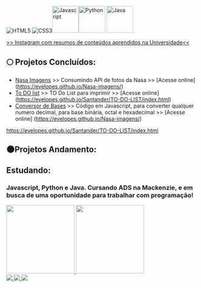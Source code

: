 <img src="https://img.icons8.com/dusk/64/000000/html-5.png" alt="HTML5"/> <img src="https://img.icons8.com/dusk/64/000000/css3.png" alt="CSS3"/><img src="https://img.icons8.com/color/48/000000/javascript--v2.png" alt="Javascript" width="70px"/><img src="https://img.icons8.com/color/48/000000/python--v2.png" alt="Python" width="70px"/> <img src="https://img.icons8.com/color/48/000000/java-coffee-cup-logo--v2.png" alt="Java" width="70px"/>


<a href="https://www.instagram.com/trazumcafe/"> >> Instagram com resumos de conteúdos aprendidos na Universidade<< </a>

## :full_moon: Projetos Concluídos:
* [Nasa Imagens](https://github.com/evelopes/Nasa-imagens) >> Consumindo API de fotos da Nasa >> [Acesse online] (https://evelopes.github.io/Nasa-imagens/) 
* [To DO list](https://github.com/evelopes/conversor_de_bases) >> TO Do List para imprimir >> [Acesse online] (https://evelopes.github.io/Santander/TO-DO-LIST/index.html)
* [Conversor de Bases](https://github.com/evelopes/conversor_de_bases) >> Código em Javascript, para converter qualquer numero decimal, para base binária, octal e hexadecimal >> [Acesse online] (https://evelopes.github.io/Nasa-imagens/) 


https://evelopes.github.io/Santander/TO-DO-LIST/index.html

## :new_moon:Projetos Andamento:


## Estudando: 
### Javascript, Python e Java. Cursando ADS na Mackenzie, e em busca de uma oportunidade para trabalhar com programação!

<div>
<a href="https://github.com/evelopes">
<img height="180em" src="https://github-readme-stats.vercel.app/api/top-langs/?username=evelopes&layout=compact&langs_count=7&theme=dracula"/>
<img height="180em" src="https://github-readme-stats.vercel.app/api?username=evelopes&show_icons=true&theme=dracula&include_all_commits=true&count_private=true"/>
</div>

 <img alingn="center" src="https://profile-counter.glitch.me/evelopes/count.svg" />
   
   <a href="https://www.linkedin.com/in/evelinlopes/">
    <img src="https://img.shields.io/badge/LinkedIn-230f2b?style=for-the-badge&logo=linkedin&logoColor=white" />
  </a>
   <a href="https://instagram.com/trazumcafe">
    <img src="https://img.shields.io/badge/Instagram-230f2b?style=for-the-badge&logo=instagram&logoColor=white" />
  </a>

